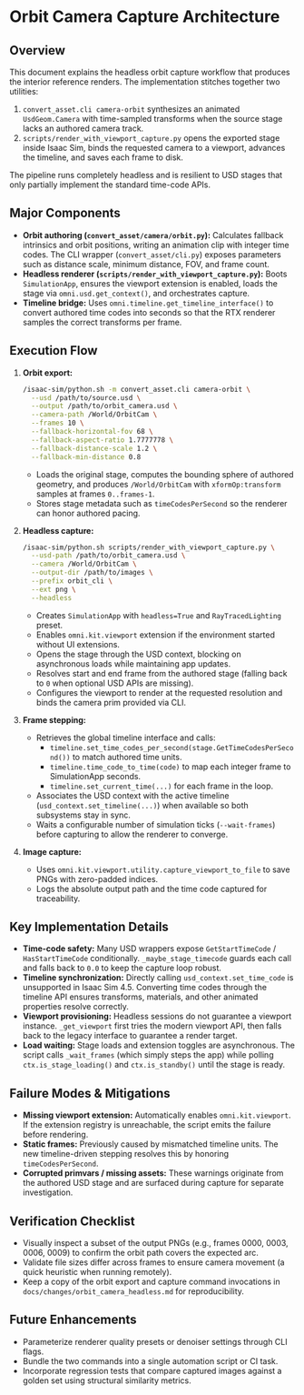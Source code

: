 # Orbit Camera Capture Architecture

## Overview
This document explains the headless orbit capture workflow that produces the interior reference renders. The implementation stitches together two utilities:

1. `convert_asset.cli camera-orbit` synthesizes an animated `UsdGeom.Camera` with time-sampled transforms when the source stage lacks an authored camera track.
2. `scripts/render_with_viewport_capture.py` opens the exported stage inside Isaac Sim, binds the requested camera to a viewport, advances the timeline, and saves each frame to disk.

The pipeline runs completely headless and is resilient to USD stages that only partially implement the standard time-code APIs.

## Major Components
- **Orbit authoring (`convert_asset/camera/orbit.py`):** Calculates fallback intrinsics and orbit positions, writing an animation clip with integer time codes. The CLI wrapper (`convert_asset/cli.py`) exposes parameters such as distance scale, minimum distance, FOV, and frame count.
- **Headless renderer (`scripts/render_with_viewport_capture.py`):** Boots `SimulationApp`, ensures the viewport extension is enabled, loads the stage via `omni.usd.get_context()`, and orchestrates capture.
- **Timeline bridge:** Uses `omni.timeline.get_timeline_interface()` to convert authored time codes into seconds so that the RTX renderer samples the correct transforms per frame.

## Execution Flow
1. **Orbit export:**
   ```bash
   /isaac-sim/python.sh -m convert_asset.cli camera-orbit \
     --usd /path/to/source.usd \
     --output /path/to/orbit_camera.usd \
     --camera-path /World/OrbitCam \
     --frames 10 \
     --fallback-horizontal-fov 68 \
     --fallback-aspect-ratio 1.7777778 \
     --fallback-distance-scale 1.2 \
     --fallback-min-distance 0.8
   ```
   - Loads the original stage, computes the bounding sphere of authored geometry, and produces `/World/OrbitCam` with `xformOp:transform` samples at frames `0..frames-1`.
   - Stores stage metadata such as `timeCodesPerSecond` so the renderer can honor authored pacing.

2. **Headless capture:**
   ```bash
   /isaac-sim/python.sh scripts/render_with_viewport_capture.py \
     --usd-path /path/to/orbit_camera.usd \
     --camera /World/OrbitCam \
     --output-dir /path/to/images \
     --prefix orbit_cli \
     --ext png \
     --headless
   ```
   - Creates `SimulationApp` with `headless=True` and `RayTracedLighting` preset.
   - Enables `omni.kit.viewport` extension if the environment started without UI extensions.
   - Opens the stage through the USD context, blocking on asynchronous loads while maintaining app updates.
   - Resolves start and end frame from the authored stage (falling back to `0` when optional USD APIs are missing).
   - Configures the viewport to render at the requested resolution and binds the camera prim provided via CLI.

3. **Frame stepping:**
   - Retrieves the global timeline interface and calls:
     - `timeline.set_time_codes_per_second(stage.GetTimeCodesPerSecond())` to match authored time units.
     - `timeline.time_code_to_time(code)` to map each integer frame to SimulationApp seconds.
     - `timeline.set_current_time(...)` for each frame in the loop.
   - Associates the USD context with the active timeline (`usd_context.set_timeline(...)`) when available so both subsystems stay in sync.
   - Waits a configurable number of simulation ticks (`--wait-frames`) before capturing to allow the renderer to converge.

4. **Image capture:**
   - Uses `omni.kit.viewport.utility.capture_viewport_to_file` to save PNGs with zero-padded indices.
   - Logs the absolute output path and the time code captured for traceability.

## Key Implementation Details
- **Time-code safety:** Many USD wrappers expose `GetStartTimeCode` / `HasStartTimeCode` conditionally. `_maybe_stage_timecode` guards each call and falls back to `0.0` to keep the capture loop robust.
- **Timeline synchronization:** Directly calling `usd_context.set_time_code` is unsupported in Isaac Sim 4.5. Converting time codes through the timeline API ensures transforms, materials, and other animated properties resolve correctly.
- **Viewport provisioning:** Headless sessions do not guarantee a viewport instance. `_get_viewport` first tries the modern viewport API, then falls back to the legacy interface to guarantee a render target.
- **Load waiting:** Stage loads and extension toggles are asynchronous. The script calls `_wait_frames` (which simply steps the app) while polling `ctx.is_stage_loading()` and `ctx.is_standby()` until the stage is ready.

## Failure Modes & Mitigations
- **Missing viewport extension:** Automatically enables `omni.kit.viewport`. If the extension registry is unreachable, the script emits the failure before rendering.
- **Static frames:** Previously caused by mismatched timeline units. The new timeline-driven stepping resolves this by honoring `timeCodesPerSecond`.
- **Corrupted primvars / missing assets:** These warnings originate from the authored USD stage and are surfaced during capture for separate investigation.

## Verification Checklist
- Visually inspect a subset of the output PNGs (e.g., frames 0000, 0003, 0006, 0009) to confirm the orbit path covers the expected arc.
- Validate file sizes differ across frames to ensure camera movement (a quick heuristic when running remotely).
- Keep a copy of the orbit export and capture command invocations in `docs/changes/orbit_camera_headless.md` for reproducibility.

## Future Enhancements
- Parameterize renderer quality presets or denoiser settings through CLI flags.
- Bundle the two commands into a single automation script or CI task.
- Incorporate regression tests that compare captured images against a golden set using structural similarity metrics.
